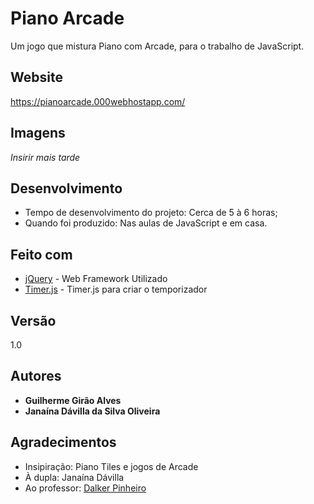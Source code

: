 # Piano Arcade
Um jogo que mistura Piano com Arcade, para o trabalho de JavaScript.

## Website
https://pianoarcade.000webhostapp.com/

## Imagens
*Insirir mais tarde*

## Desenvolvimento
* Tempo de desenvolvimento do projeto: Cerca de 5 à 6 horas;
* Quando foi produzido: Nas aulas de JavaScript e em casa.

## Feito com
* [jQuery](https://jquery.com/) - Web Framework Utilizado
* [Timer.js](https://husa.github.io/timer.js/) - Timer.js para criar o temporizador

## Versão
1.0

## Autores
* **Guilherme Girão Alves**
* **Janaína Dávilla da Silva Oliveira**

## Agradecimentos
* Insipiração: Piano Tiles e jogos de Arcade
* À dupla: Janaína Dávilla
* Ao professor: [Dalker Pinheiro](http://dalkerpinheiro.com.br)
